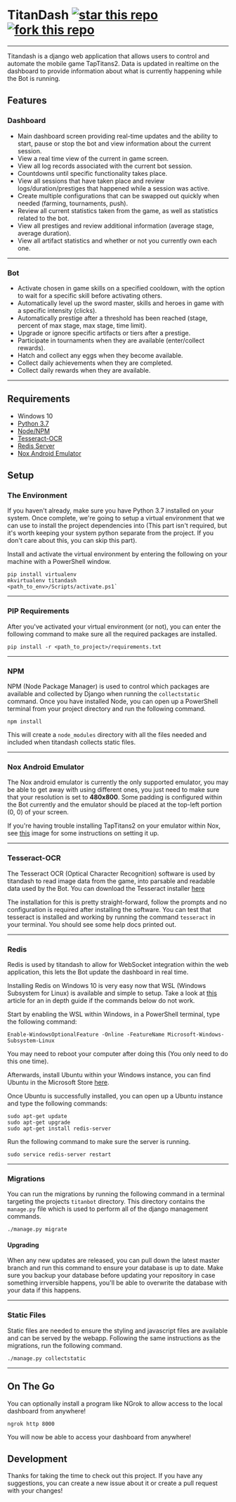 # TitanDash [![star this repo](http://githubbadges.com/star.svg?user=becurrie&repo=titandash&style=flat)](https://github.com/becurrie/titandash) [![fork this repo](http://githubbadges.com/fork.svg?user=becurrie&repo=titandash&style=flat)](https://github.com/becurrie/titandash/fork)

---
Titandash is a django web application that allows users to control and automate the mobile game TapTitans2. Data is updated in realtime
on the dashboard to provide information about what is currently happening while the Bot is running.

## Features
### Dashboard
- Main dashboard screen providing real-time updates and the ability to start, pause or stop the bot and view information about the current session.
- View a real time view of the current in game screen.
- View all log records associated with the current bot session.
- Countdowns until specific functionality takes place.
- View all sessions that have taken place and review logs/duration/prestiges that happened while a session was active.
- Create multiple configurations that can be swapped out quickly when needed (farming, tournaments, push).
- Review all current statistics taken from the game, as well as statistics related to the bot.
- View all prestiges and review additional information (average stage, average duration).
- View all artifact statistics and whether or not you currently own each one.

---

### Bot
- Activate chosen in game skills on a specified cooldown, with the option to wait for a specific skill before activating others.
- Automatically level up the sword master, skills and heroes in game with a specific intensity (clicks).
- Automatically prestige after a threshold has been reached (stage, percent of max stage, max stage, time limit).
- Upgrade or ignore specific artifacts or tiers after a prestige.
- Participate in tournaments when they are available (enter/collect rewards).
- Hatch and collect any eggs when they become available.
- Collect daily achievements when they are completed.
- Collect daily rewards when they are available.

---

## Requirements
- Windows 10
- [Python 3.7](https://www.python.org/downloads/release/python-370/)
- [Node/NPM](https://nodejs.org/en/)
- [Tesseract-OCR](https://github.com/tesseract-ocr/tesseract)
- [Redis Server](https://redislabs.com/)
- [Nox Android Emulator](https://www.bignox.com/)


## Setup
### The Environment
If you haven't already, make sure you have Python 3.7 installed on your system. Once complete, we're going to setup a virtual environment that we can use to install the project dependencies into (This part isn't required, but it's worth keeping your system python separate from the project. If you don't care about this, you can skip this part).

Install and activate the virtual environment by entering the following on your machine with a PowerShell window.
```
pip install virtualenv
mkvirtualenv titandash
<path_to_env>/Scripts/activate.ps1`
```

---

### PIP Requirements
After you've activated your virtual environment (or not), you can enter the following command to make sure all the required packages
are installed.

`pip install -r <path_to_project>/requirements.txt`

---

### NPM
NPM (Node Package Manager) is used to control which packages are available and collected by Django when running the `collectstatic` command.
Once you have installed Node, you can open up a PowerShell terminal from your project directory and run the following command.

`npm install`

This will create a `node_modules` directory with all the files needed and included when titandash collects static files.

---

### Nox Android Emulator
The Nox android emulator is currently the only supported emulator, you may be able to get away with using different ones, you just need to make sure that your resolution is set to **480x800**. Some padding is configured within the Bot
currently and the emulator should be placed at the top-left portion (0, 0) of your screen.

If you're having trouble installing TapTitans2 on your emulator within Nox, see [this](https://i.redd.it/3gv7n15r43t21.jpg) image for some instructions on setting it up.

---

### Tesseract-OCR
The Tesseract OCR (Optical Character Recognition) software is used by titandash to read image data from the game, into parsable and readable data used by the Bot. You can download the Tesseract installer [here](https://digi.bib.uni-mannheim.de/tesseract/tesseract-ocr-w64-setup-v5.0.0-alpha.20190623.exe)

The installation for this is pretty straight-forward, follow the prompts and no configuration is required after installing the software.
You can test that tesseract is installed and working by running the command `tesseract` in your terminal. You should see some help docs printed out.

---

### Redis
Redis is used by titandash to allow for WebSocket integration within the web application, this lets the Bot update the dashboard in real time.

Installing Redis on Windows 10 is very easy now that WSL (Windows Subsystem for Linux) is available and simple to setup. Take a look at [this](https://redislabs.com/blog/redis-on-windows-10/) article for an in depth guide if the commands below do not work.

Start by enabling the WSL within Windows, in a PowerShell terminal, type the following command:

`Enable-WindowsOptionalFeature -Online -FeatureName Microsoft-Windows-Subsystem-Linux`

You may need to reboot your computer after doing this (You only need to do this one time).

Afterwards, install Ubuntu within your Windows instance, you can find Ubuntu in the Microsoft Store [here](https://www.microsoft.com/en-us/p/ubuntu-1804/9n9tngvndl3q).

Once Ubuntu is successfully installed, you can open up a Ubuntu instance and type the following commands:
```
sudo apt-get update
sudo apt-get upgrade
sudo apt-get install redis-server
```

Run the following command to make sure the server is running.

`sudo service redis-server restart`

---

### Migrations
You can run the migrations by running the following command in a terminal targeting the projects `titanbot` directory. This directory contains the `manage.py` file which is used to perform all of the django management commands.

`./manage.py migrate`

#### Upgrading
When any new updates are released, you can pull down the latest master branch and run this command to ensure your database is up to date. Make sure you backup your database before updating your repository in case something irrversible happens, you'll be able to overwrite the database with your data if this happens.

---

### Static Files
Static files are needed to ensure the styling and javascript files are available and can be served by the webapp. Following the same instructions as the migrations, run the following command.

`./manage.py collectstatic`

---

## On The Go
You can optionally install a program like NGrok to allow access to the local dashboard from anywhere!

`ngrok http 8000`

You will now be able to access your dashboard from anywhere!

## Development
Thanks for taking the time to check out this project. If you have any suggestions, 
you can create a new issue about it or create a pull request with your changes!
